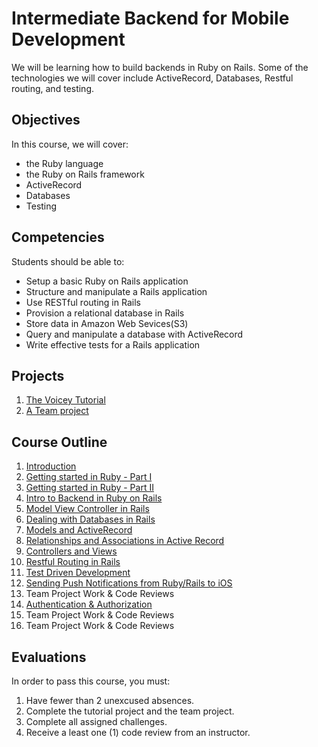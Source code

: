 # Intermediate Backend for Mobile Development


We will be learning how to build backends in Ruby on Rails. Some of the technologies we will cover include ActiveRecord, Databases, Restful routing, and testing.

## Objectives

In this course, we will cover:

- the Ruby language
- the Ruby on Rails framework
- ActiveRecord
- Databases
- Testing

## Competencies

Students should be able to:

- Setup a basic Ruby on Rails application
- Structure and manipulate a Rails application
- Use RESTful routing in Rails
- Provision a relational database in Rails
- Store data in Amazon Web Sevices(S3)
- Query and manipulate a database with ActiveRecord
- Write effective tests for a Rails application

## Projects

1. [The Voicey Tutorial](https://www.makeschool.com/online-courses/tutorials/build-a-voice-memo-app-in-ruby-on-rails/getting-started)
1. [A Team project](99-Team-Project-Specifications)

## Course Outline

1. [Introduction](00-Intro)
1. [Getting started in Ruby - Part I](01-Ruby-Part-I)
1. [Getting started in Ruby - Part II](02-Ruby-Part-II)
1. [Intro to Backend in Ruby on Rails](11-Intro-To-Ruby-On-Rails)
1. [Model View Controller in Rails](12-MVC-in-Rails)
1. [Dealing with Databases in Rails]()
1. [Models and ActiveRecord](13-Active-Record)
1. [Relationships and Associations in Active Record]()
1. [Controllers and Views]()
1. [Restful Routing in Rails]()
1. [Test Driven Development]()
1. [Sending Push Notifications from Ruby/Rails to iOS](09-Setting-Up-Push-Notifications)
1. Team Project Work & Code Reviews
1. [Authentication & Authorization]()
1. Team Project Work & Code Reviews
1. Team Project Work & Code Reviews


## Evaluations

In order to pass this course, you must:

1. Have fewer than 2 unexcused absences.
1. Complete the tutorial project and the team project.
1. Complete all assigned challenges.
1. Receive a least one (1) code review from an instructor.
